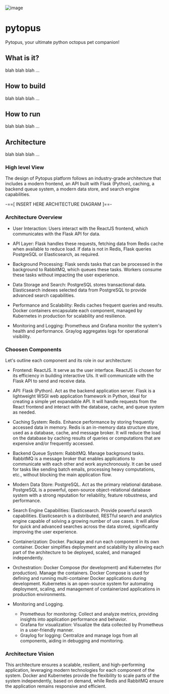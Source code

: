 ![image](https://github.com/pytopus/pytopus/assets/2507085/b72b3617-2922-4620-a41b-02a31d6a5cb0)

# pytopus
Pytopus, your ultimate python octopus pet companion!

## What is it?
blah blah blah ...

## How to build
blah blah blah ...

## How to run
blah blah blah ...

## Architecture
blah blah blah ...

### High level View
The design of Pytopus platform follows an industry-grade architecture that includes a modern frontend, an API built with Flask (Python), caching, a backend queue system, a modern data store, and search engine capabilities. 

-==[ INSERT HERE ARCHITECTURE DIAGRAM ]==-

### Architecture Overview
- User Interaction: Users interact with the ReactJS frontend, which communicates with the Flask API for data.

- API Layer: Flask handles these requests, fetching data from Redis cache when available to reduce load. If data is not in Redis, Flask queries PostgreSQL or Elasticsearch, as required.

- Background Processing: Flask sends tasks that can be processed in the background to RabbitMQ, which queues these tasks. Workers consume these tasks without impacting the user experience.

- Data Storage and Search: PostgreSQL stores transactional data. Elasticsearch indexes selected data from PostgreSQL to provide advanced search capabilities.

- Performance and Scalability: Redis caches frequent queries and results. Docker containers encapsulate each component, managed by Kubernetes in production for scalability and resilience.

- Monitoring and Logging: Prometheus and Grafana monitor the system's health and performance. Graylog aggregates logs for operational visibility.

### Choosen Components 
Let's outline each component and its role in our architecture:

- Frontend: ReactJS. It serve as the user interface. ReactJS is chosen for its efficiency in building interactive UIs. It will communicate with the Flask API to send and receive data.

- API: Flask (Python). Act as the backend application server. Flask is a lightweight WSGI web application framework in Python, ideal for creating a simple yet expandable API. It will handle requests from the React frontend and interact with the database, cache, and queue system as needed.

- Caching System: Redis. Enhance performance by storing frequently accessed data in memory. Redis is an in-memory data structure store, used as a database, cache, and message broker. It will reduce the load on the database by caching results of queries or computations that are expensive and/or frequently accessed.

- Backend Queue System: RabbitMQ. Manage background tasks. RabbitMQ is a message broker that enables applications to communicate with each other and work asynchronously. It can be used for tasks like sending batch emails, processing heavy computations, etc., without blocking the main application flow.

- Modern Data Store: PostgreSQL. Act as the primary relational database. PostgreSQL is a powerful, open-source object-relational database system with a strong reputation for reliability, feature robustness, and performance.

- Search Engine Capabilities: Elasticsearch. Provide powerful search capabilities. Elasticsearch is a distributed, RESTful search and analytics engine capable of solving a growing number of use cases. It will allow for quick and advanced searches across the data stored, significantly improving the user experience.

- Containerization: Docker. Package and run each component in its own container. Docker simplifies deployment and scalability by allowing each part of the architecture to be deployed, scaled, and managed independently.

- Orchestration: Docker Compose (for development) and Kubernetes (for production). Manage the containers. Docker Compose is used for defining and running multi-container Docker applications during development. Kubernetes is an open-source system for automating deployment, scaling, and management of containerized applications in production environments.

- Monitoring and Logging. 
  - Prometheus for monitoring: Collect and analyze metrics, providing insights into application performance and behavior.
  - Grafana for visualization: Visualize the data collected by Prometheus in a user-friendly manner. 
  - Graylog for logging: Centralize and manage logs from all components, aiding in debugging and monitoring.

### Architecture Vision
This architecture ensures a scalable, resilient, and high-performing application, leveraging modern technologies for each component of the system. Docker and Kubernetes provide the flexibility to scale parts of the system independently, based on demand, while Redis and RabbitMQ ensure the application remains responsive and efficient.